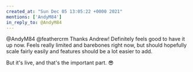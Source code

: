 ```yaml
---
created_at: "Sun Dec 05 13:05:22 +0000 2021"
mentions: ['AndyM84']
in_reply_to: @AndyM84
---
```


@AndyM84 @feathercrm Thanks Andrew! Definitely feels good to have it up now. Feels really limited and barebones right now, but should hopefully scale fairly easily and features should be a lot easier to add. 

But it's live, and that's the important part. 😎